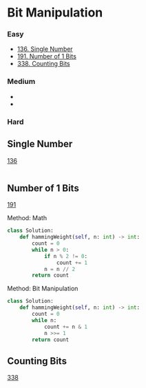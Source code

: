 # Bit Manipulation
<!------------------------------------------------------------------------------------------------------------------------------------------------------>
### Easy
- [136. Single Number](#Single-Number)
- [191. Number of 1 Bits](#Number-of-1-Bits)
- [338. Counting Bits](#Counting-Bits)
  
### Medium
- [](#)
- [](#)

### Hard

## Single Number
[136](https://leetcode.com/problems/Single-Number/)

```python

```

## Number of 1 Bits
[191](https://leetcode.com/problems/Number-of-1-Bits/)

Method: Math 
```python
class Solution:
    def hammingWeight(self, n: int) -> int:
        count = 0
        while n > 0:
            if n % 2 != 0:
                count += 1
            n = n // 2
        return count 
```

Method: Bit Manipulation
```python
class Solution:
    def hammingWeight(self, n: int) -> int:
        count = 0
        while n:
            count += n & 1
            n >>= 1
        return count 
```

## Counting Bits
[338](https://leetcode.com/problems/Counting-Bits/)

```python

```
